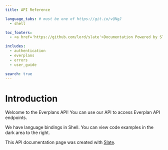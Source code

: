 ```yaml
---
title: API Reference

language_tabs: # must be one of https://git.io/vQNgJ
  - shell

toc_footers:
  - <a href='https://github.com/lord/slate'>Documentation Powered by Slate</a>

includes:
  - authentication
  - everplans
  - errors
  - user_guide

search: true
---
```


# Introduction

Welcome to the Everplans API! You can use our API to access Everplan API endpoints.

We have language bindings in Shell. You can view code examples in the dark area to the right.

This API documentation page was created with [Slate](https://github.com/lord/slate).

